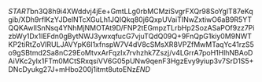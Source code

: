 $START$bn3Q8h9i4XWddvj4jEe+GmtLLg0rbMCMziSvgrFXQr98SoYglT87eKqgib/XDh9rflKzYJDelNTcXGuLh1JQIQkq80j6QxpUVaiTINwZxtiwO6aB9R5YTQQKAwIlSnNsq4YNhMjNMOTAt9D/FNP2tEGmpzTLrbHp2SozASaPOf9zz7PizbWy1Dx1IEFdn0gBytNWJ3ywxqfucG7vjuTQdQ09Q+9FnQpG1kiy0M9NWTKP2tiRtZoVIRULJAVYpK6I1xfnspW7V4dV8cSMsXR8VPZfMwMTaqYc41rzS5o9gSBtmd2Sa8nC29EoMtvxArFqzIx7rvhzhk7Zszj/v4LGrrA7poH1HlhNBAoDAiVKc2yIx1FTm0MCtSRxqsiVV6G05pUNw9qenF3HgzEvy9yiup3v7SrD1S5+DNcDyukg27J+mHbo200j1itmt8utoENz$END$